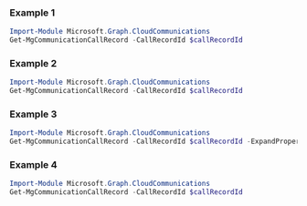 ### Example 1
``` powershell
Import-Module Microsoft.Graph.CloudCommunications
Get-MgCommunicationCallRecord -CallRecordId $callRecordId
```
### Example 2
``` powershell
Import-Module Microsoft.Graph.CloudCommunications
Get-MgCommunicationCallRecord -CallRecordId $callRecordId
```
### Example 3
``` powershell
Import-Module Microsoft.Graph.CloudCommunications
Get-MgCommunicationCallRecord -CallRecordId $callRecordId -ExpandProperty "sessions(`$expand=segments)" 
```
### Example 4
``` powershell
Import-Module Microsoft.Graph.CloudCommunications
Get-MgCommunicationCallRecord -CallRecordId $callRecordId
```
